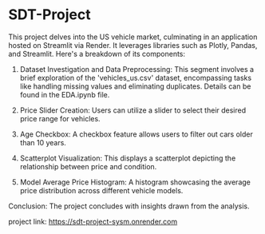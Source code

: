 # SDT-Project
This project delves into the US vehicle market, culminating in an application hosted on Streamlit via Render. It leverages libraries such as Plotly, Pandas, and Streamlit. Here's a breakdown of its components:

1. Dataset Investigation and Data Preprocessing: This segment involves a brief exploration of the 'vehicles_us.csv' dataset, encompassing tasks like handling missing values and eliminating duplicates. Details can be found in the EDA.ipynb file.

2. Price Slider Creation: Users can utilize a slider to select their desired price range for vehicles.

3. Age Checkbox: A checkbox feature allows users to filter out cars older than 10 years.

4. Scatterplot Visualization: This displays a scatterplot depicting the relationship between price and condition.

5. Model Average Price Histogram: A histogram showcasing the average price distribution across different vehicle models.

Conclusion: The project concludes with insights drawn from the analysis.

project link: https://sdt-project-sysm.onrender.com
